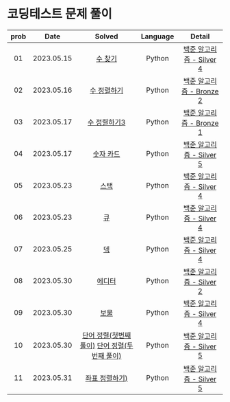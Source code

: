 # 코딩테스트 문제 풀이

| prob |   Date   | Solved | Language | Detail |
| :---: | :----------: | :---------------: | :---: | :---: |
| 01 | 2023.05.15 | [수 찾기](https://github.com/dduneon/CodingTestPy/blob/main/baekjoon1920.py) | Python | [백준 알고리즘 - Silver 4](https://www.acmicpc.net/problem/1920) |
| 02 | 2023.05.16 | [수 정렬하기](https://github.com/dduneon/CodingTestPy/blob/main/baekjoon2750.py) | Python | [백준 알고리즘 - Bronze 2](https://www.acmicpc.net/problem/2750) |
| 03 | 2023.05.17 | [수 정렬하기3](https://github.com/dduneon/CodingTestPy/blob/main/baekjoon10989.py) | Python | [백준 알고리즘 - Bronze 1](https://www.acmicpc.net/problem/10989) |
| 04 | 2023.05.17 | [숫자 카드](https://github.com/dduneon/CodingTestPy/blob/main/baekjoon10815.py) | Python | [백준 알고리즘 - Silver 5](https://www.acmicpc.net/problem/10815) |
| 05 | 2023.05.23 | [스택](https://github.com/dduneon/CodingTestPy/blob/main/baekjoon10828.py) | Python | [백준 알고리즘 - Silver 4](https://www.acmicpc.net/problem/10828) |
| 06 | 2023.05.23 | [큐](https://github.com/dduneon/CodingTestPy/blob/main/baekjoon10845.py) | Python | [백준 알고리즘 - Silver 4](https://www.acmicpc.net/problem/10845) |
| 07 | 2023.05.25 | [덱](https://github.com/dduneon/CodingTestPy/blob/main/baekjoon10866.py) | Python | [백준 알고리즘 - Silver 4](https://www.acmicpc.net/problem/10866) |
| 08 | 2023.05.30 | [에디터](https://github.com/dduneon/CodingTestPy/blob/main/baekjoon1406.py) | Python | [백준 알고리즘 - Silver 2](https://www.acmicpc.net/problem/1406) |
| 09 | 2023.05.30 | [보물](https://github.com/dduneon/CodingTestPy/blob/main/baekjoon1026.py) | Python | [백준 알고리즘 - Silver 4](https://www.acmicpc.net/problem/1026) |
| 10 | 2023.05.30 | [단어 정렬(첫번째 풀이)](https://github.com/dduneon/CodingTestPy/blob/main/baekjoon1181.py) [단어 정렬(두번째 풀이)](https://github.com/dduneon/CodingTestPy/blob/main/baekjoon1181_1.py)  | Python | [백준 알고리즘 - Silver 5](https://www.acmicpc.net/problem/1181) |
| 11 | 2023.05.31 | [좌표 정렬하기)](https://github.com/dduneon/CodingTestPy/blob/main/baekjoon11650.py)  | Python | [백준 알고리즘 - Silver 5](https://www.acmicpc.net/problem/11650) |
